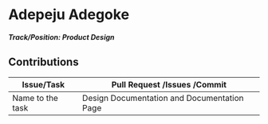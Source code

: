 # Adepeju Adegoke

##### Track/Position: **Product Design**

## Contributions

| Issue/Task	| Pull Request /Issues /Commit				|
| ------------- | -----------------------------------------------------	|
| Name to the task | Design Documentation and Documentation Page					|
